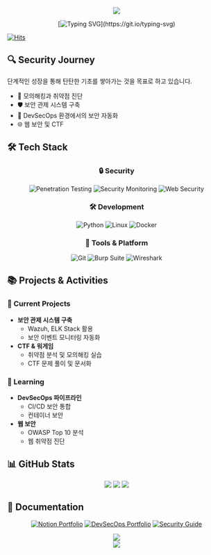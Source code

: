<div align="center">
  
  <!-- 웨이브 효과가 있는 버전 -->
  <img src="https://capsule-render.vercel.app/api?type=waving&color=0:2F81F7,100:79C0FF&height=120&section=header&text=Security%20Explorer&fontSize=40&fontColor=ffffff&animation=twinkling&fontAlignY=35" />
</div>

  <div align="center">
    
  <!-- 타이핑 효과가 있는 버전 -->
  [![Typing SVG](https://readme-typing-svg.demolab.com?font=Noto+Sans+KR&weight=600&size=28&duration=3000&pause=1000&color=2F81F7&center=true&vCenter=true&random=false&width=800&lines=안녕하세요!;정보보안에서만큼은+언제나+최고가+되고+싶은+김범준입니다.)](https://git.io/typing-svg)
</div>
  
  [![Hits](https://hits.seeyoufarm.com/api/count/incr/badge.svg?url=https%3A%2F%2Fgithub.com%2Fkimbeomjoon90&count_bg=%23555555&title_bg=%23555555&icon=&icon_color=%23E7E7E7&title=Profile%20Views&edge_flat=false)](https://github.com/kimbeomjoon90)
</div>

## 🔍 Security Journey
단계적인 성장을 통해 탄탄한 기초를 쌓아가는 것을 목표로 하고 있습니다.
- 🎯 모의해킹과 취약점 진단
- 🛡️ 보안 관제 시스템 구축
- 🚀 DevSecOps 환경에서의 보안 자동화
- 🌐 웹 보안 및 CTF

## 🛠️ Tech Stack
<div align="center">
  
  ### 🔒 Security
  ![Penetration Testing](https://img.shields.io/badge/Penetration%20Testing-FF0000?style=for-the-badge&logo=hackaday&logoColor=white)
  ![Security Monitoring](https://img.shields.io/badge/Security%20Monitoring-000000?style=for-the-badge&logo=shield&logoColor=white)
  ![Web Security](https://img.shields.io/badge/Web%20Security-4B275F?style=for-the-badge&logo=webauthn&logoColor=white)

  ### 🛠️ Development
  ![Python](https://img.shields.io/badge/Python-3776AB?style=for-the-badge&logo=Python&logoColor=white)
  ![Linux](https://img.shields.io/badge/Linux-FCC624?style=for-the-badge&logo=Linux&logoColor=black)
  ![Docker](https://img.shields.io/badge/Docker-2496ED?style=for-the-badge&logo=Docker&logoColor=white)
  
  ### 🔧 Tools & Platform
  ![Git](https://img.shields.io/badge/Git-F05032?style=for-the-badge&logo=git&logoColor=white)
  ![Burp Suite](https://img.shields.io/badge/Burp%20Suite-FF6B00?style=for-the-badge&logo=burpsuite&logoColor=white)
  ![Wireshark](https://img.shields.io/badge/Wireshark-1679A7?style=for-the-badge&logo=wireshark&logoColor=white)
</div>

## 📚 Projects & Activities
### 🎯 Current Projects
- **보안 관제 시스템 구축**
  - Wazuh, ELK Stack 활용
  - 보안 이벤트 모니터링 자동화
- **CTF & 워게임**
  - 취약점 분석 및 모의해킹 실습
  - CTF 문제 풀이 및 문서화

### 🌱 Learning
- **DevSecOps 파이프라인**
  - CI/CD 보안 통합
  - 컨테이너 보안
- **웹 보안**
  - OWASP Top 10 분석
  - 웹 취약점 진단

## 📊 GitHub Stats
<div align="center">
  <img src="https://github-readme-stats.vercel.app/api?username=kimbeomjoon90&show_icons=true&theme=tokyonight" />
  
  <!-- GitHub 스트릭 통계 -->
  <img src="https://github-readme-streak-stats.herokuapp.com/?user=kimbeomjoon90&theme=tokyonight" />
  
  <!-- GitHub 트로피 -->
  <img src="https://github-profile-trophy.vercel.app/?username=kimbeomjoon90&theme=tokyonight&column=4&margin-w=15&margin-h=15" />
</div>

## 📝 Documentation
<div align="center">
  
[![Notion Portfolio](https://img.shields.io/badge/Security%20Record-white?style=for-the-badge&logo=notion&logoColor=black)](https://www.notion.so/Joon-s-Information-Security-Record-2e8d6eb090ec4e608137dad26e774881)
[![DevSecOps Portfolio](https://img.shields.io/badge/DevSecOps%20Portfolio-blue?style=for-the-badge&logo=notion&logoColor=white)](https://www.notion.so/DevSecOps-Portfolio-165770246ae0808babd4e522ddc9aa56)
[![Security Guide](https://img.shields.io/badge/Security%20Guide-green?style=for-the-badge&logo=github&logoColor=white)](http://jcbou123.iptime.org/guide.Project/)

</div>

<!-- 뱀 게임 컨트리뷰션 -->
<div align="center">
  <img src="https://github.com/kimbeomjoon90/kimbeomjoon90/blob/output/github-contribution-grid-snake.svg" />
</div>

<div align="center">
  <img src="https://capsule-render.vercel.app/api?type=waving&color=gradient&height=150&section=footer" />
</div>
